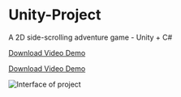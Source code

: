 # Unity-Project
A 2D side-scrolling adventure game - Unity + C#

[Download Video Demo](video/GravityDemo.mp4)

<a href="video/GravityDemo.mp4" download>Download Video Demo</a>

![Interface of project](https://github.com/Marc-J-L/portfolio/blob/main/img/pp-08-2.jpg)
